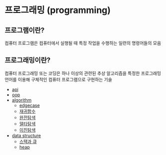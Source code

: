 # 프로그래밍 (programming)

## 프로그램이란?

컴퓨터 프로그램은 컴퓨터에서 실행될 때 특정 작업을 수행하는 일련의 명령어들의 모음

## 프로그래밍이란?

컴퓨터 프로그래밍 또는 코딩은 하나 이상의 관련된 추상 알고리즘을 특정한 프로그래밍 언어를 이용해 구체적인 컴퓨터 프로그램으로 구현하는 기술

- [api](https://github.com/sotthang/TIL/blob/master/programming/api.md)
- [oop](https://github.com/sotthang/TIL/blob/master/programming/oop.md)
- [algorithm](https://github.com/sotthang/TIL/blob/master/programming/algorithm.md)
  - [edgecase](https://github.com/sotthang/TIL/blob/master/programming/edgecase.md)
  - [재귀함수](https://github.com/sotthang/TIL/blob/master/programming/%EC%9E%AC%EA%B7%80%ED%95%A8%EC%88%98.md)
  - [완전탐색](https://github.com/sotthang/TIL/blob/master/programming/bruteforce.md)
  - [델타탐색](https://github.com/sotthang/TIL/blob/master/programming/deltasearch.md)
  - [이진탐색](https://github.com/sotthang/TIL/blob/master/programming/binarysearch.md)
- [data structure](https://github.com/sotthang/TIL/blob/master/programming/data_structure.md)
  - [스택과 큐](https://github.com/sotthang/TIL/blob/master/programming/stack_queue.md)
  - [heap](https://github.com/sotthang/TIL/blob/master/programming/heap.md)

